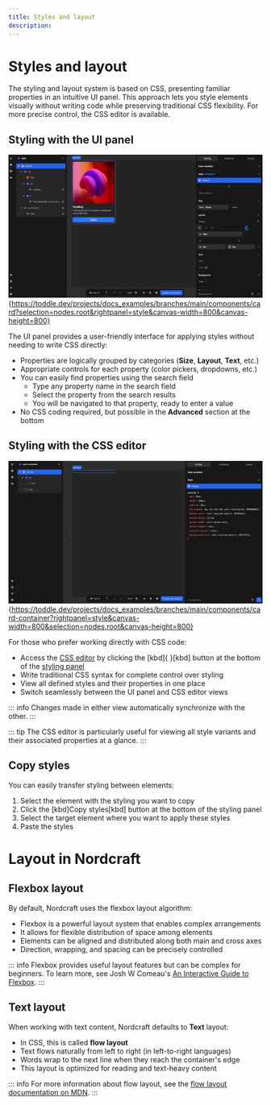 ```yaml
---
title: Styles and layout
description:
---
```


# Styles and layout
The styling and layout system is based on CSS, presenting familiar properties in an intuitive UI panel. This approach lets you style elements visually without writing code while preserving traditional CSS flexibility. For more precise control, the CSS editor is available.

## Styling with the UI panel

![Styling panel|16/9](styling-panel.webp){https://toddle.dev/projects/docs_examples/branches/main/components/card?selection=nodes.root&rightpanel=style&canvas-width=800&canvas-height=800}

The UI panel provides a user-friendly interface for applying styles without needing to write CSS directly:
- Properties are logically grouped by categories (**Size**, **Layout**, **Text**, etc.)
- Appropriate controls for each property (color pickers, dropdowns, etc.)
- You can easily find properties using the search field
    - Type any property name in the search field
    - Select the property from the search results
    - You will be navigated to that property, ready to enter a value
- No CSS coding required, but possible in the **Advanced** section at the bottom

## Styling with the CSS editor

![CSS editor|16/9](css-editor.webp){https://toddle.dev/projects/docs_examples/branches/main/components/card-container?rightpanel=style&canvas-width=800&selection=nodes.root&canvas-height=800}

For those who prefer working directly with CSS code:
- Access the [CSS editor](/the-editor/element-panel#css-editor) by clicking the [kbd]{ }[kbd] button at the bottom of the [styling panel](/the-editor/element-panel#styling-tab)
- Write traditional CSS syntax for complete control over styling
- View all defined styles and their properties in one place
- Switch seamlessly between the UI panel and CSS editor views

::: info
Changes made in either view automatically synchronize with the other.
:::

::: tip
The CSS editor is particularly useful for viewing all style variants and their associated properties at a glance.
:::

## Copy styles
You can easily transfer styling between elements:
1. Select the element with the styling you want to copy
2. Click the [kbd]Copy styles[kbd] button at the bottom of the styling panel
3. Select the target element where you want to apply these styles
4. Paste the styles

# Layout in Nordcraft
## Flexbox layout
By default, Nordcraft uses the flexbox layout algorithm:
- Flexbox is a powerful layout system that enables complex arrangements
- It allows for flexible distribution of space among elements
- Elements can be aligned and distributed along both main and cross axes
- Direction, wrapping, and spacing can be precisely controlled

::: info
Flexbox provides useful layout features but can be complex for beginners. To learn more, see Josh W Comeau's [An Interactive Guide to Flexbox](https://www.joshwcomeau.com/css/interactive-guide-to-flexbox).
:::

## Text layout
When working with text content, Nordcraft defaults to **Text** layout:
- In CSS, this is called **flow layout**
- Text flows naturally from left to right (in left-to-right languages)
- Words wrap to the next line when they reach the container's edge
- This layout is optimized for reading and text-heavy content

::: info
For more information about flow layout, see the [flow layout documentation on MDN](https://developer.mozilla.org/en-US/docs/Web/CSS/CSS_display/Flow_layout).
:::